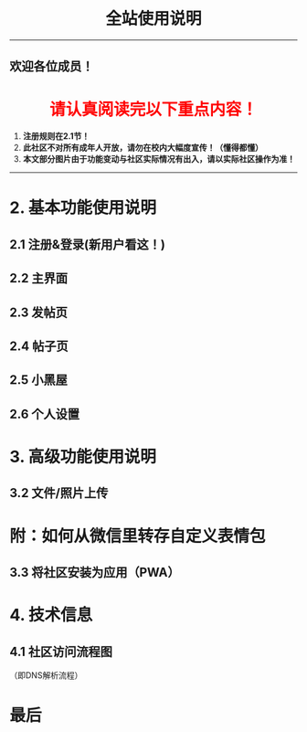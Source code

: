<div style="text-align:center;"> <h1><b>全站使用说明</b></h1></div>

---
## 欢迎各位成员！


<div style="text-align:center;"> <h1 style="color: red"><b>请认真阅读完以下重点内容！</b></h1></div>

1. **注册规则在2.1节！**
2. **此社区不对所有成年人开放，请勿在校内大幅度宣传！（懂得都懂）**
3. **本文部分图片由于功能变动与社区实际情况有出入，请以实际社区操作为准！**

---



# 2. 基本功能使用说明


## 2.1 注册&登录(新用户看这！)


## 2.2 主界面

## 2.3 发帖页

## 2.4 帖子页


## 2.5 小黑屋


## 2.6 个人设置


# 3. 高级功能使用说明


## 3.2 文件/照片上传

# 附：如何从微信里转存自定义表情包


## 3.3 将社区安装为应用（PWA）
# 4. 技术信息

## 4.1 社区访问流程图
（即DNS解析流程）


# 最后

